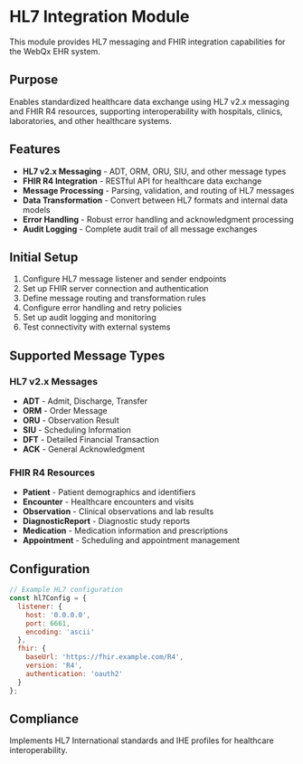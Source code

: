 # HL7 Integration Module

This module provides HL7 messaging and FHIR integration capabilities for the WebQx EHR system.

## Purpose

Enables standardized healthcare data exchange using HL7 v2.x messaging and FHIR R4 resources, supporting interoperability with hospitals, clinics, laboratories, and other healthcare systems.

## Features

- **HL7 v2.x Messaging** - ADT, ORM, ORU, SIU, and other message types
- **FHIR R4 Integration** - RESTful API for healthcare data exchange
- **Message Processing** - Parsing, validation, and routing of HL7 messages
- **Data Transformation** - Convert between HL7 formats and internal data models
- **Error Handling** - Robust error handling and acknowledgment processing
- **Audit Logging** - Complete audit trail of all message exchanges

## Initial Setup

1. Configure HL7 message listener and sender endpoints
2. Set up FHIR server connection and authentication
3. Define message routing and transformation rules
4. Configure error handling and retry policies
5. Set up audit logging and monitoring
6. Test connectivity with external systems

## Supported Message Types

### HL7 v2.x Messages
- **ADT** - Admit, Discharge, Transfer
- **ORM** - Order Message
- **ORU** - Observation Result
- **SIU** - Scheduling Information
- **DFT** - Detailed Financial Transaction
- **ACK** - General Acknowledgment

### FHIR R4 Resources
- **Patient** - Patient demographics and identifiers
- **Encounter** - Healthcare encounters and visits
- **Observation** - Clinical observations and lab results
- **DiagnosticReport** - Diagnostic study reports
- **Medication** - Medication information and prescriptions
- **Appointment** - Scheduling and appointment management

## Configuration

```javascript
// Example HL7 configuration
const hl7Config = {
  listener: {
    host: '0.0.0.0',
    port: 6661,
    encoding: 'ascii'
  },
  fhir: {
    baseUrl: 'https://fhir.example.com/R4',
    version: 'R4',
    authentication: 'oauth2'
  }
};
```

## Compliance

Implements HL7 International standards and IHE profiles for healthcare interoperability.
